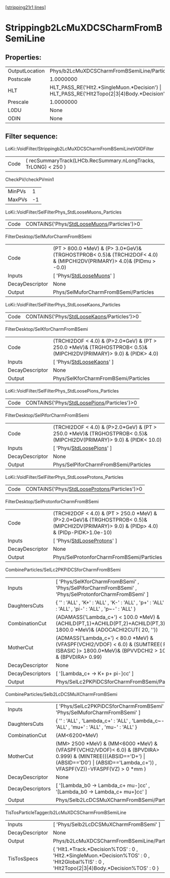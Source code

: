 [[stripping21r1 lines]](./stripping21r1-index)

# Strippingb2LcMuXDCSCharmFromBSemiLine

## Properties:

|                |                                                                                                |
|----------------|------------------------------------------------------------------------------------------------|
| OutputLocation | Phys/b2LcMuXDCSCharmFromBSemiLine/Particles                                                    |
| Postscale      | 1.0000000                                                                                      |
| HLT            | HLT_PASS_RE('Hlt2.\*SingleMuon.\*Decision') \| HLT_PASS_RE('Hlt2Topo(2\|3\|4)Body.\*Decision') |
| Prescale       | 1.0000000                                                                                      |
| L0DU           | None                                                                                           |
| ODIN           | None                                                                                           |

## Filter sequence:

LoKi::VoidFilter/Strippingb2LcMuXDCSCharmFromBSemiLineVOIDFilter

|      |                                                                 |
|------|-----------------------------------------------------------------|
| Code | ( recSummaryTrack(LHCb.RecSummary.nLongTracks, TrLONG) \< 250 ) |

CheckPV/checkPVmin1

|        |     |
|--------|-----|
| MinPVs | 1   |
| MaxPVs | -1  |

LoKi::VoidFilter/SelFilterPhys_StdLooseMuons_Particles

|      |                                                                                              |
|------|----------------------------------------------------------------------------------------------|
| Code | CONTAINS('Phys/[StdLooseMuons](./stripping21r1-commonparticles-stdloosemuons)/Particles')\>0 |

FilterDesktop/SelMuforCharmFromBSemi

|                 |                                                                                                                            |
|-----------------|----------------------------------------------------------------------------------------------------------------------------|
| Code            | (PT \> 800.0 \*MeV) & (P\> 3.0\*GeV)& (TRGHOSTPROB\< 0.5)& (TRCHI2DOF\< 4.0) & (MIPCHI2DV(PRIMARY)\> 4.0)& (PIDmu \> -0.0) |
| Inputs          | [ 'Phys/[StdLooseMuons](./stripping21r1-commonparticles-stdloosemuons)' ]                                                |
| DecayDescriptor | None                                                                                                                       |
| Output          | Phys/SelMuforCharmFromBSemi/Particles                                                                                      |

LoKi::VoidFilter/SelFilterPhys_StdLooseKaons_Particles

|      |                                                                                              |
|------|----------------------------------------------------------------------------------------------|
| Code | CONTAINS('Phys/[StdLooseKaons](./stripping21r1-commonparticles-stdloosekaons)/Particles')\>0 |

FilterDesktop/SelKforCharmFromBSemi

|                 |                                                                                                                          |
|-----------------|--------------------------------------------------------------------------------------------------------------------------|
| Code            | (TRCHI2DOF \< 4.0) & (P\>2.0\*GeV) & (PT \> 250.0 \*MeV)& (TRGHOSTPROB\< 0.5)& (MIPCHI2DV(PRIMARY)\> 9.0) & (PIDK\> 4.0) |
| Inputs          | [ 'Phys/[StdLooseKaons](./stripping21r1-commonparticles-stdloosekaons)' ]                                              |
| DecayDescriptor | None                                                                                                                     |
| Output          | Phys/SelKforCharmFromBSemi/Particles                                                                                     |

LoKi::VoidFilter/SelFilterPhys_StdLoosePions_Particles

|      |                                                                                              |
|------|----------------------------------------------------------------------------------------------|
| Code | CONTAINS('Phys/[StdLoosePions](./stripping21r1-commonparticles-stdloosepions)/Particles')\>0 |

FilterDesktop/SelPiforCharmFromBSemi

|                 |                                                                                                                           |
|-----------------|---------------------------------------------------------------------------------------------------------------------------|
| Code            | (TRCHI2DOF \< 4.0) & (P\>2.0\*GeV) & (PT \> 250.0 \*MeV)& (TRGHOSTPROB\< 0.5)& (MIPCHI2DV(PRIMARY)\> 9.0) & (PIDK\< 10.0) |
| Inputs          | [ 'Phys/[StdLoosePions](./stripping21r1-commonparticles-stdloosepions)' ]                                               |
| DecayDescriptor | None                                                                                                                      |
| Output          | Phys/SelPiforCharmFromBSemi/Particles                                                                                     |

LoKi::VoidFilter/SelFilterPhys_StdLooseProtons_Particles

|      |                                                                                                  |
|------|--------------------------------------------------------------------------------------------------|
| Code | CONTAINS('Phys/[StdLooseProtons](./stripping21r1-commonparticles-stdlooseprotons)/Particles')\>0 |

FilterDesktop/SelProtonforCharmFromBSemi

|                 |                                                                                                                                                 |
|-----------------|-------------------------------------------------------------------------------------------------------------------------------------------------|
| Code            | (TRCHI2DOF \< 4.0) & (PT \> 250.0 \*MeV) & (P\>2.0\*GeV)& (TRGHOSTPROB\< 0.5)& (MIPCHI2DV(PRIMARY)\> 9.0) & (PIDp\> 4.0) & (PIDp-PIDK\>1.0e-10) |
| Inputs          | [ 'Phys/[StdLooseProtons](./stripping21r1-commonparticles-stdlooseprotons)' ]                                                                 |
| DecayDescriptor | None                                                                                                                                            |
| Output          | Phys/SelProtonforCharmFromBSemi/Particles                                                                                                       |

CombineParticles/SelLc2PKPiDCSforCharmFromBSemi

|                  |                                                                                                                                                     |
|------------------|-----------------------------------------------------------------------------------------------------------------------------------------------------|
| Inputs           | [ 'Phys/SelKforCharmFromBSemi' , 'Phys/SelPiforCharmFromBSemi' , 'Phys/SelProtonforCharmFromBSemi' ]                                              |
| DaughtersCuts    | { '' : 'ALL' , 'K+' : 'ALL' , 'K-' : 'ALL' , 'p+' : 'ALL' , 'pi+' : 'ALL' , 'pi-' : 'ALL' , 'p~-' : 'ALL' }                                         |
| CombinationCut   | (ADAMASS('Lambda_c+') \< 100.0 \*MeV) & (ACHILD(PT,1)+ACHILD(PT,2)+ACHILD(PT,3) \> 1800.0 \*MeV)& (ADOCACHI2CUT( 20, ''))                           |
| MotherCut        | (ADMASS('Lambda_c+') \< 80.0 \*MeV) & (VFASPF(VCHI2/VDOF) \< 6.0) & (SUMTREE( PT, ISBASIC )\> 1800.0\*MeV)& (BPVVDCHI2 \> 100.0) & (BPVDIRA\> 0.99) |
| DecayDescriptor  | None                                                                                                                                                |
| DecayDescriptors | [ '[Lambda_c+ -\> K+ p+ pi-]cc' ]                                                                                                               |
| Output           | Phys/SelLc2PKPiDCSforCharmFromBSemi/Particles                                                                                                       |

CombineParticles/Selb2LcDCSMuXCharmFromBSemi

|                  |                                                                                                                                                                                                |
|------------------|------------------------------------------------------------------------------------------------------------------------------------------------------------------------------------------------|
| Inputs           | [ 'Phys/SelLc2PKPiDCSforCharmFromBSemi' , 'Phys/SelMuforCharmFromBSemi' ]                                                                                                                    |
| DaughtersCuts    | { '' : 'ALL' , 'Lambda_c+' : 'ALL' , 'Lambda_c~-' : 'ALL' , 'mu+' : 'ALL' , 'mu-' : 'ALL' }                                                                                                    |
| CombinationCut   | (AM\<6200\*MeV)                                                                                                                                                                                |
| MotherCut        | (MM\> 2500 \*MeV) & (MM\<6000 \*MeV) & (VFASPF(VCHI2/VDOF)\< 6.0) & (BPVDIRA\> 0.999) & (MINTREE(((ABSID=='D+') \| (ABSID=='D0') \| (ABSID=='Lambda_c+')) , VFASPF(VZ))-VFASPF(VZ) \> 0 \*mm ) |
| DecayDescriptor  | None                                                                                                                                                                                           |
| DecayDescriptors | [ '[Lambda_b0 -\> Lambda_c+ mu-]cc' , '[Lambda_b0 -\> Lambda_c+ mu+]cc' ]                                                                                                                |
| Output           | Phys/Selb2LcDCSMuXCharmFromBSemi/Particles                                                                                                                                                     |

TisTosParticleTagger/b2LcMuXDCSCharmFromBSemiLine

|                 |                                                                                                                                                    |
|-----------------|----------------------------------------------------------------------------------------------------------------------------------------------------|
| Inputs          | [ 'Phys/Selb2LcDCSMuXCharmFromBSemi' ]                                                                                                           |
| DecayDescriptor | None                                                                                                                                               |
| Output          | Phys/b2LcMuXDCSCharmFromBSemiLine/Particles                                                                                                        |
| TisTosSpecs     | { 'Hlt1.\*Track.\*Decision%TOS' : 0 , 'Hlt2.\*SingleMuon.\*Decision%TOS' : 0 , 'Hlt2Global%TIS' : 0 , 'Hlt2Topo(2\|3\|4)Body.\*Decision%TOS' : 0 } |
